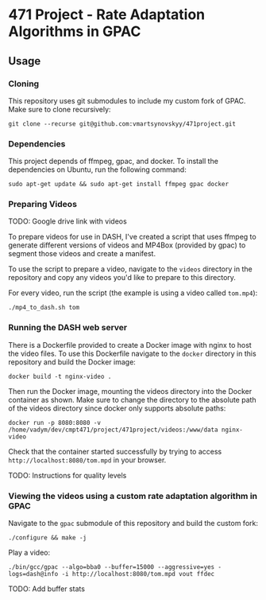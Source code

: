 # 471 Project - Rate Adaptation Algorithms in GPAC

## Usage

### Cloning

This repository uses git submodules to include my custom fork of GPAC. Make sure to clone recursively:

```
git clone --recurse git@github.com:vmartsynovskyy/471project.git
```

### Dependencies

This project depends of ffmpeg, gpac, and docker. To install the dependencies on Ubuntu, run the following command:

```
sudo apt-get update && sudo apt-get install ffmpeg gpac docker
```

### Preparing Videos

TODO: Google drive link with videos

To prepare videos for use in DASH, I've created a script that uses ffmpeg to generate different versions
of videos and MP4Box (provided by gpac) to segment those videos and create a manifest.


To use the script to prepare a video, navigate to the `videos` directory in the repository and copy any videos you'd
like to prepare to this directory.


For every video, run the script (the example is using a video called `tom.mp4`):
```
./mp4_to_dash.sh tom
```

### Running the DASH web server

There is a Dockerfile provided to create a Docker image with nginx to host the video files.
To use this Dockerfile navigate to the `docker` directory in this repository and build the Docker image:

```
docker build -t nginx-video .
```

Then run the Docker image, mounting the videos directory into the Docker container as shown. Make
sure to change the directory to the absolute path of the videos directory since docker only supports absolute paths:

```
docker run -p 8080:8080 -v /home/vadym/dev/cmpt471/project/471project/videos:/www/data nginx-video
```

Check that the container started successfully by trying to access `http://localhost:8080/tom.mpd` in your browser.


TODO: Instructions for quality levels

### Viewing the videos using a custom rate adaptation algorithm in GPAC

Navigate to the `gpac` submodule of this repository and build the custom fork:
```
./configure && make -j
```

Play a video: 
```
./bin/gcc/gpac --algo=bba0 --buffer=15000 --aggressive=yes -logs=dash@info -i http://localhost:8080/tom.mpd vout ffdec 
```

TODO: Add buffer stats

